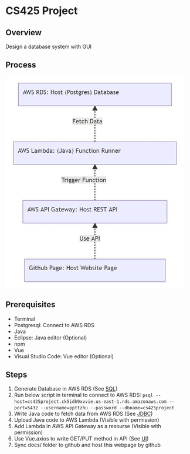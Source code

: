 
# CS425 Project

## Overview
Design a database system with GUI

## Process
<!-- 
```mermaid
graph BT 
A[Github Page: Host Website Page]-.Use API.->B[AWS API Gateway: Host REST API]
B-.Trigger Function.->C["AWS Lambda: (Java) Function Runner"]
C-.Fetch Data.->D["AWS RDS: Host (Postgres) Database"]
```
-->
![Image of DatabaseProcess](https://github.com/ppttzhu/cs425project/blob/master/process.jpg)
## Prerequisites
- Terminal
- Postgresql: Connect to AWS RDS
- Java
- Eclipse: Java editor (Optional)
- npm
- Vue
- Visual Studio Code: Vue editor (Optional)

## Steps
1. Generate Database in AWS RDS (See [SQL](https://github.com/ppttzhu/cs425project/tree/master/SQL))
2. Run below script in terminal to connect to AWS RDS:
	`psql --host=cs425project.ck5idh9xvvie.us-east-1.rds.amazonaws.com --port=5432 --username=ppttzhu --password --dbname=cs425project`
3. Write Java code to fetch data from AWS RDS (See [JDBC](https://github.com/ppttzhu/cs425project/tree/master/JDBC))
4. Upload Java code to AWS Lambda (Visible with permission)
5. Add Lambda in AWS API Gateway as a resourse (Visible with permission)
6. Use Vue.axios to write GET/PUT method in API (See [UI](https://github.com/ppttzhu/cs425project/tree/master/UI))
7. Sync docs/ folder to github and host this webpage by github

